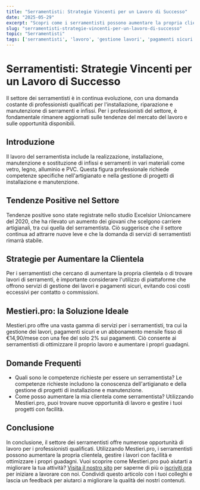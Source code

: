 ```yaml
---
title: "Serramentisti: Strategie Vincenti per un Lavoro di Successo"
date: "2025-05-29"
excerpt: "Scopri come i serramentisti possono aumentare la propria clientela e gestire i lavori con facilità, grazie a piattaforme innovative che offrono servizi di gestione dei lavori e pagamenti sicuri."
slug: "serramentisti-strategie-vincenti-per-un-lavoro-di-successo"
topic: "Serramentisti"
tags: ['serramentisti', 'lavoro', 'gestione lavori', 'pagamenti sicuri']
---
```

# Serramentisti: Strategie Vincenti per un Lavoro di Successo

Il settore dei serramentisti è in continua evoluzione, con una domanda costante di professionisti qualificati per l'installazione, riparazione e manutenzione di serramenti e infissi. Per i professionisti del settore, è fondamentale rimanere aggiornati sulle tendenze del mercato del lavoro e sulle opportunità disponibili.

## Introduzione

Il lavoro del serramentista include la realizzazione, installazione, manutenzione e sostituzione di infissi e serramenti in vari materiali come vetro, legno, alluminio e PVC. Questa figura professionale richiede competenze specifiche nell'artigianato e nella gestione di progetti di installazione e manutenzione.

## Tendenze Positive nel Settore

Tendenze positive sono state registrate nello studio Excelsior Unioncamere del 2020, che ha rilevato un aumento dei giovani che scelgono carriere artigianali, tra cui quella del serramentista. Ciò suggerisce che il settore continua ad attrarre nuove leve e che la domanda di servizi di serramentisti rimarrà stabile.

## Strategie per Aumentare la Clientela

Per i serramentisti che cercano di aumentare la propria clientela o di trovare lavori di serramenti, è importante considerare l'utilizzo di piattaforme che offrono servizi di gestione dei lavori e pagamenti sicuri, evitando così costi eccessivi per contatto o commissioni.

## Mestieri.pro: la Soluzione Ideale

Mestieri.pro offre una vasta gamma di servizi per i serramentisti, tra cui la gestione dei lavori, pagamenti sicuri e un abbonamento mensile fisso di €14,90/mese con una fee del solo 2% sui pagamenti. Ciò consente ai serramentisti di ottimizzare il proprio lavoro e aumentare i propri guadagni.

## Domande Frequenti

* Quali sono le competenze richieste per essere un serramentista?
 Le competenze richieste includono la conoscenza dell'artigianato e della gestione di progetti di installazione e manutenzione.
* Come posso aumentare la mia clientela come serramentista?
 Utilizzando Mestieri.pro, puoi trovare nuove opportunità di lavoro e gestire i tuoi progetti con facilità.

## Conclusione

In conclusione, il settore dei serramentisti offre numerose opportunità di lavoro per i professionisti qualificati. Utilizzando Mestieri.pro, i serramentisti possono aumentare la propria clientela, gestire i lavori con facilità e ottimizzare i propri guadagni. 
Vuoi scoprire come Mestieri.pro può aiutarti a migliorare la tua attività? [Visita il nostro sito](https://mestieri.pro/info) per saperne di più o [iscriviti ora](https://mestieri.pro) per iniziare a lavorare con noi. 
Condividi questo articolo con i tuoi colleghi e lascia un feedback per aiutarci a migliorare la qualità dei nostri contenuti.